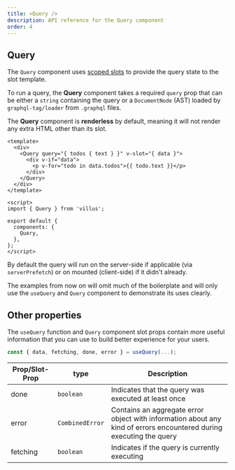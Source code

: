 ```yaml
---
title: <Query />
description: API reference for the Query component
order: 4
---
```


## Query

The `Query` component uses [scoped slots](https://vuejs.org/v2/guide/components-slots.html#Scoped-Slots) to provide the query state to the slot template.

To run a query, the **Query** component takes a required `query` prop that can be either a `string` containing the query or a `DocumentNode` (AST) loaded by `graphql-tag/loader` from `.graphql` files.

<doc-tip>

The **Query** component is **renderless** by default, meaning it will not render any extra HTML other than its slot.

</doc-tip>

```vue
<template>
  <div>
    <Query query="{ todos { text } }" v-slot="{ data }">
      <div v-if="data">
        <p v-for="todo in data.todos">{{ todo.text }}</p>
      </div>
    </Query>
  </div>
</template>

<script>
import { Query } from 'villus';

export default {
  components: {
    Query,
  },
};
</script>
```

By default the query will run on the server-side if applicable (via `serverPrefetch`) or on mounted (client-side) if it didn't already.

<doc-tip>

The examples from now on will omit much of the boilerplate and will only use the `useQuery` and `Query` component to demonstrate its uses clearly.

</doc-tip>

## Other properties

The `useQuery` function and `Query` component slot props contain more useful information that you can use to build better experience for your users.

```js
const { data, fetching, done, error } = useQuery(...);
```

| Prop/Slot-Prop | type            | Description                                                                                                         |
| -------------- | --------------- | ------------------------------------------------------------------------------------------------------------------- |
| done           | `boolean`       | Indicates that the query was executed at least once                                                                 |
| error          | `CombinedError` | Contains an aggregate error object with information about any kind of errors encountered during executing the query |
| fetching       | `boolean`       | Indicates if the query is currently executing                                                                       |
